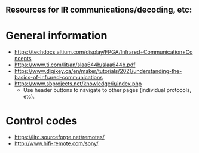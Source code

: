 ## Resources for IR communications/decoding, etc:

# General information
<!----------------------------------------------------------------------------->
- <https://techdocs.altium.com/display/FPGA/Infrared+Communication+Concepts>
- <https://www.ti.com/lit/an/slaa644b/slaa644b.pdf>
- <https://www.digikey.ca/en/maker/tutorials/2021/understanding-the-basics-of-infrared-communications>
- <https://www.sbprojects.net/knowledge/ir/index.php>
  - Use header buttons to navigate to other pages (individual protocols, etc).

# Control codes
<!----------------------------------------------------------------------------->
- <https://lirc.sourceforge.net/remotes/>
- <http://www.hifi-remote.com/sony/>
